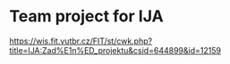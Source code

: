 # Team project for IJA
  https://wis.fit.vutbr.cz/FIT/st/cwk.php?title=IJA:Zad%E1n%ED_projektu&csid=644899&id=12159
